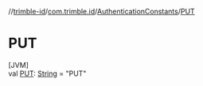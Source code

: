 //[trimble-id](../../../index.md)/[com.trimble.id](../index.md)/[AuthenticationConstants](index.md)/[PUT](-p-u-t.md)

# PUT

[JVM]\
val [PUT](-p-u-t.md): [String](https://docs.oracle.com/javase/8/docs/api/java/lang/String.html) = &quot;PUT&quot;
